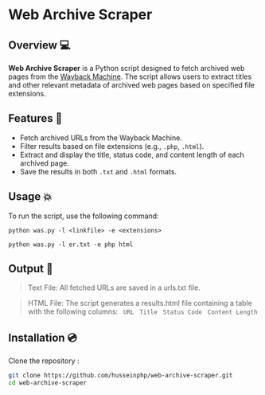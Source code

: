 # Web Archive Scraper

## Overview :computer:	

**Web Archive Scraper** is a Python script designed to fetch archived web pages from the [Wayback Machine](https://web.archive.org/). The script allows users to extract titles and other relevant metadata of archived web pages based on specified file extensions.

## Features :cowboy_hat_face:

- Fetch archived URLs from the Wayback Machine.
- Filter results based on file extensions (e.g., `.php`, `.html`).
- Extract and display the title, status code, and content length of each archived page.
- Save the results in both `.txt` and `.html` formats.

## Usage :boom:
To run the script, use the following command:

``python was.py -l <linkfile> -e <extensions>``

``python was.py -l er.txt -e php html ``

## Output :floppy_disk:	
> Text File: All fetched URLs are saved in a urls.txt file.

> HTML File: The script generates a results.html file containing a table with the following columns:
` URL`
` Title`
` Status Code`
` Content Length`

## Installation :cd:	

Clone the repository :

```bash
git clone https://github.com/husseinphp/web-archive-scraper.git
cd web-archive-scraper

